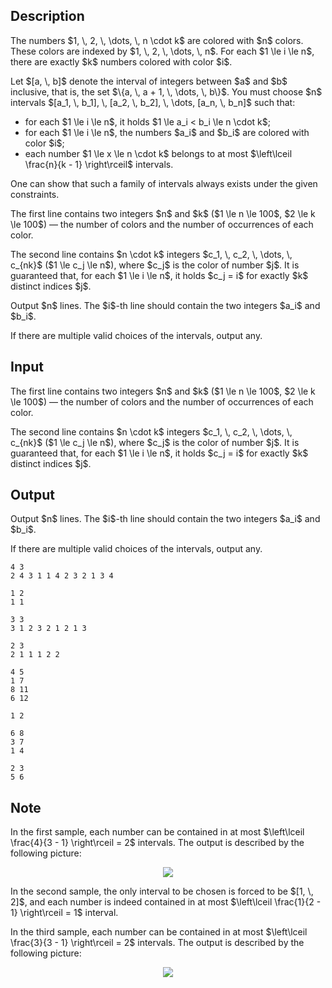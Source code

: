 ## Description

<div><p>The numbers $1, \, 2, \, \dots, \, n \cdot k$ are colored with $n$ colors. These colors are indexed by $1, \, 2, \, \dots, \, n$. For each $1 \le i \le n$, there are exactly $k$ numbers colored with color $i$.</p><p>Let $[a, \, b]$ denote the interval of integers between $a$ and $b$ inclusive, that is, the set $\{a, \, a + 1, \, \dots, \, b\}$. You must choose $n$ intervals $[a_1, \, b_1], \, [a_2, \, b_2], \, \dots, [a_n, \, b_n]$ such that: </p><ul> <li> for each $1 \le i \le n$, it holds $1 \le a_i &lt; b_i \le n \cdot k$; </li><li> for each $1 \le i \le n$, the numbers $a_i$ and $b_i$ are colored with color $i$; </li><li> each number $1 \le x \le n \cdot k$ belongs to at most $\left\lceil \frac{n}{k - 1} \right\rceil$ intervals. </li></ul><p>One can show that such a family of intervals always exists under the given constraints.</p></div><div class="input-specification"><p>The first line contains two integers $n$ and $k$ ($1 \le n \le 100$, $2 \le k \le 100$) — the number of colors and the number of occurrences of each color.</p><p>The second line contains $n \cdot k$ integers $c_1, \, c_2, \, \dots, \, c_{nk}$ ($1 \le c_j \le n$), where $c_j$ is the color of number $j$. It is guaranteed that, for each $1 \le i \le n$, it holds $c_j = i$ for exactly $k$ distinct indices $j$.</p></div><div class="output-specification"><p>Output $n$ lines. The $i$-th line should contain the two integers $a_i$ and $b_i$.</p><p>If there are multiple valid choices of the intervals, output any.</p></div>

## Input

<p>The first line contains two integers $n$ and $k$ ($1 \le n \le 100$, $2 \le k \le 100$) — the number of colors and the number of occurrences of each color.</p><p>The second line contains $n \cdot k$ integers $c_1, \, c_2, \, \dots, \, c_{nk}$ ($1 \le c_j \le n$), where $c_j$ is the color of number $j$. It is guaranteed that, for each $1 \le i \le n$, it holds $c_j = i$ for exactly $k$ distinct indices $j$.</p>

## Output

<p>Output $n$ lines. The $i$-th line should contain the two integers $a_i$ and $b_i$.</p><p>If there are multiple valid choices of the intervals, output any.</p>





```input1
4 3
2 4 3 1 1 4 2 3 2 1 3 4
```




```input2
1 2
1 1
```




```input3
3 3
3 1 2 3 2 1 2 1 3
```




```input4
2 3
2 1 1 1 2 2
```




```output1
4 5
1 7
8 11
6 12
```




```output2
1 2
```




```output3
6 8
3 7
1 4
```




```output4
2 3
5 6
```



## Note

<p>In the <span class="tex-font-style-bf">first sample</span>, each number can be contained in at most $\left\lceil \frac{4}{3 - 1} \right\rceil = 2$ intervals. The output is described by the following picture:</p><center> <img class="tex-graphics" src="file://gAJq9yxa.png" style="max-width: 100.0%;max-height: 100.0%;"> </center><p>In the <span class="tex-font-style-bf">second sample</span>, the only interval to be chosen is forced to be $[1, \, 2]$, and each number is indeed contained in at most $\left\lceil \frac{1}{2 - 1} \right\rceil = 1$ interval.</p><p>In the <span class="tex-font-style-bf">third sample</span>, each number can be contained in at most $\left\lceil \frac{3}{3 - 1} \right\rceil = 2$ intervals. The output is described by the following picture:</p><center> <img class="tex-graphics" src="file://06duMVYs.png" style="max-width: 100.0%;max-height: 100.0%;"> </center>
